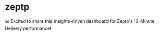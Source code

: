 # zeptp
📊 Excited to share this insights-driven dashboard for Zepto's 10-Minute Delivery performance!
